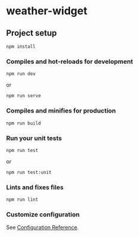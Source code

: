 # weather-widget

## Project setup
```
npm install
```

### Compiles and hot-reloads for development
```
npm run dev
```

or

```
npm run serve
```

### Compiles and minifies for production
```
npm run build
```

### Run your unit tests
```
npm run test
```

or

```
npm run test:unit
```

### Lints and fixes files
```
npm run lint
```

### Customize configuration
See [Configuration Reference](https://cli.vuejs.org/config/).
